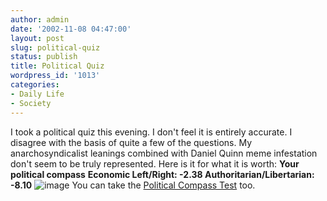 ```yaml
---
author: admin
date: '2002-11-08 04:47:00'
layout: post
slug: political-quiz
status: publish
title: Political Quiz
wordpress_id: '1013'
categories:
- Daily Life
- Society
---
```


I took a political quiz this evening. I don't feel it is entirely
accurate. I disagree with the basis of quite a few of the questions. My
anarchosyndicalist leanings combined with Daniel Quinn meme infestation
don't seem to be truly represented. Here is it for what it is worth:
**Your political compass** **Economic Left/Right: -2.38
Authoritarian/Libertarian: -8.10**
![image](http://www.arcanology.com/images/axeswithnames.gif) You can
take the [Political Compass Test](http://politicalcompass.org/) too.
